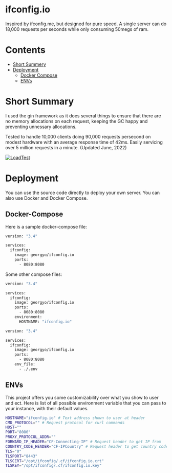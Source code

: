 
# ifconfig.io

Inspired by ifconfig.me, but designed for pure speed. A single server can do 18,000 requests per seconds while only consuming 50megs of ram.

# Contents

- [Short Summery](#short-summery)
- [Deployment](#deployment)
  - [Docker Compose](#docker-compose)
  - [ENVs](#envs)

# Short Summary

I used the gin framework as it does several things to ensure that there are no memory allocations on each request, keeping the GC happy and preventing unnessary allocations.

Tested to handle 10,000 clients doing 90,000 requests persecond on modest hardware with an average response time of 42ms. Easily servicing over 5 million requests in a minute. (Updated June, 2022)

[![LoadTest](http://i.imgur.com/0vJYumD.png)](https://loader.io/reports/f1e9a7dd516ac0472351e5e0c83b0787/results/a055e51ff317cdf8a688b25e9c0e4147#response_details)

# Deployment

You can use the source code directly to deploy your own server. You can also use Docker and Docker Compose.

## Docker-Compose

Here is a sample docker-compose file:

``` bash
version: "3.4"

services:
  ifconfig:
    image: georgyo/ifconfig.io
    ports:
      - 8080:8080
```

Some other compose files:

``` bash
version: "3.4"

services:
  ifconfig:
    image: georgyo/ifconfig.io
    ports:
      - 8080:8080
    environment:
      HOSTNAME: "ifconfig.io"
```

``` bash
version: "3.4"

services:
  ifconfig:
    image: georgyo/ifconfig.io
    ports:
      - 8080:8080
    env_file:
      - ./.env
```

## ENVs

This project offers you some customizability over what you show to user and ect. Here is list of all possible environment variable that you can pass to your instance, with their default values.

``` bash
HOSTNAME="ifconfig.io" # Text address shown to user at header
CMD_PROTOCOL="" # Request protocol for curl commands
HOST=""
PORT="8080"
PROXY_PROTOCOL_ADDR=""
FORWARD_IP_HEADER="CF-Connecting-IP" # Request header to get IP from
COUNTRY_CODE_HEADER="CF-IPCountry" # Request header to get country code from
TLS="0"
TLSPORT="8443"
TLSCERT="/opt/ifconfig/.cf/ifconfig.io.crt"
TLSKEY="/opt/ifconfig/.cf/ifconfig.io.key"
```
